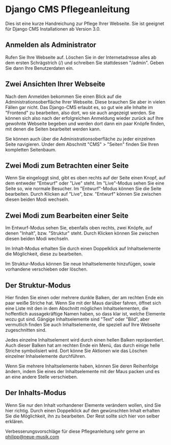 Django CMS Pflegeanleitung
==========================

Dies ist eine kurze Handreichung zur Pflege Ihrer Webseite.
Sie ist geeignet für Django CMS Installationen ab Version 3.0.


Anmelden als Administrator
--------------------------

Rufen Sie Ihre Webseite auf. Löschen Sie in der Internetadresse alles ab dem ersten Schrägstrich (/) und schreiben Sie stattdessen "/admin". Geben Sie dann Ihre Benutzerdaten ein.


Zwei Ansichten Ihrer Webseite
-----------------------------

Nach dem Anmelden bekommen Sie einen Blick auf die Administrationsoberfläche Ihrer Webseite. Diese brauchen Sie aber in vielen Fällen gar nicht. Das Django-CMS erlaubt es, so gut wie alle Inhalte im "Frontend" zu bearbeiten, also dort, wo sie auch angezeigt werden. Sie können sich also nach der erfolgreichen Anmeldung wieder zurück auf Ihre gewohnte Webseite begeben und werden dort dann ein paar Knöpfe finden, mit denen die Seiten bearbeitet werden kann.

Sie können auch über die Administrationsoberfläche zu jeder einzelnen Seite navigieren. Under dem Abschnitt "CMS" > "Seiten" finden Sie Ihren kompletten Seitenbaum.


Zwei Modi zum Betrachten einer Seite
------------------------------------

Wenn Sie eingeloggt sind, gibt es oben rechts auf der Seite einen Knopf, auf dem entweder "Entwurf" oder "Live" steht. Im "Live"-Modus sehen Sie eine Seite so, wie normale Besucher. Im "Entwurf"-Modus können Sie die Seite bearbeiten. Durch Klicken auf "Live", bzw. "Entwurf" können Sie zwischen diesen beiden Modi wechseln.



Zwei Modi zum Bearbeiten einer Seite
------------------------------------

Im Entwurf-Modus sehen Sie, ebenfalls oben rechts, zwei Knöpfe, auf denen "Inhalt", bzw. "Struktur" steht. Durch Klicken können Sie zwischen diesen beiden Modi wechseln.

Im Inhalt-Modus erhalten Sie durch einen Doppelklick auf Inhaltselemente die Möglichkeit, diese zu bearbeiten.

Im Struktur-Modus können Sie neue Inhaltselemente hinzufügen, sowie vorhandene verschieben oder löschen.


Der Struktur-Modus
------------------

Hier finden Sie einen oder mehrere dunkle Balken, der am rechten Ende ein paar weiße Striche hat. Wenn Sie mit der Maus darüber fahren, öffnet sich eine Liste mit den in dem Abschnitt möglichen Inhaltselementen, die hoffentlich aussagekräftige Namen haben, so dass klar ist, welche Elemente wozu gut sind. Gängige Inhaltselemente sind "Text" oder "Bild", aber vermutlich finden Sie auch Inhaltselemente, die speziell auf Ihre Webseite zugeschnitten sind.

Jedes einzelne Inhaltselement wird durch einen hellen Balken repräsentiert. Auch dieser Balken hat am rechten Ende ein Menü, das durch einige helle Striche symbolisiert wird. Dort könne Sie Aktionen wie das Löschen einzelner Inhalselemente durchführen.

Wenn Sie mehrere Inhaltselemente haben, können Sie deren Reihenfolge ändern, indem Sie eines der Inhaltselemente mit der Maus packen und es an eine andere Stelle verschieben.


Der Inhalts-Modus
-----------------

Wenn Sie nur den Inhalt vorhandener Elemente verändern wollen, sind Sie hier richtig. Durch einen Doppelklick auf den gewünschten Inhalt erhalten Sie die Möglichkeit, ihn zu bearbeiten. Der Rest sollte sich hier von selber erklären.


Verbesserungsvorschläge für diese Pflegeanleitung sehr gerne an philipp@neue-musik.com
